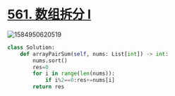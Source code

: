 # [561. 数组拆分 I](https://leetcode-cn.com/problems/array-partition-i/)

![1584950620519](C:\Users\75043\AppData\Roaming\Typora\typora-user-images\1584950620519.png)

```python
class Solution:
    def arrayPairSum(self, nums: List[int]) -> int:
        nums.sort()
        res=0
        for i in range(len(nums)):
            if i%2==0:res+=nums[i]
        return res
```


